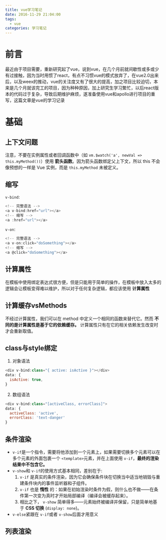 ```yaml
---
title: vue学习笔记
date: 2016-11-29 21:04:00
tags:
  - vue
categories: 学习笔记
---
```


# 前言

最近由于项目需要，重新研究起了vue，说到vue，在几个月前就间歇性或多或少有过接触，因为当时用惯了react，有点不习惯vue的模式放弃了，在vue2.0出来后，以及weex的推动，vue的关注度又有了很大的提高，加之项目比较迫切，本来是几个月就该完工的项目，因为种种原因，加上研究生学习繁忙，以后react版本的代码过于复杂，导致后期维护麻烦，遂准备使用vue和apollo进行项目的重写，这篇文章是vue的学习记录

# 基础
## 上下文问题
注意，不要在实例属性或者回调函数中（如 `vm.$watch('a', newVal => this.myMethod())`）使用 **箭头函数**。因为箭头函数绑定父上下文，所以 this 不会像预想的一样是 Vue 实例，而是 `this.myMethod` 未被定义。

## 缩写
`v-bind`:
```javascript
<!-- 完整语法 -->
<a v-bind:href="url"></a>
<!-- 缩写 -->
<a :href="url"></a>
```
`v-on`:
```javascript
<!-- 完整语法 -->
<a v-on:click="doSomething"></a>
<!-- 缩写 -->
<a @click="doSomething"></a>
```
## 计算属性
在模板中使用绑定表达式很方便，但是只能用于简单的操作，在模板中放入太多的逻辑会让模板变得难以维护，所以对于任何复杂逻辑，都应该使用 **计算属性**

## 计算缓存vsMethods
不经过计算属性，我们可以在 method 中定义一个相同的函数来替代它。然而 **不同的是计算属性是基于它的依赖缓存。** 计算属性只有在它的相关依赖发生改变时才会重新取值。

## class与style绑定
1. 对象语法
```javascript
<div v-bind:class="{ active: isActive }"></div>
data: {
  isActive: true,
}
```
2. 数组语法
```javascript
<div v-bind:class="[activeClass, errorClass]">
data: {
  activeClass: 'active',
  errorClass: 'text-danger'
}
```

## 条件渲染
- `v-if`是一个指令，需要将他添加到一个元素上，如果需要切换多个元素可以在多个元素的外面包裹一个 `<template>`元素，并在上面使用 `v-if`，**最终的渲染结果中不包含它。**
- `v-show`和 `v-if`的使用方式基本相同，差别在于:
  1. `v-if` 是真实的条件渲染，因为它会确保条件块在切换当中适当地销毁与重建条件块内的事件监听器和子组件。
  2. `v-if` 也是 **惰性** 的：如果在初始渲染时条件为假，则什么也不做——在条件第一次变为真时才开始局部编译（编译会被缓存起来）。
  3. 相比之下， `v-show` 简单得多——元素始终被编译并保留，只是简单地基于 **CSS 切换** (`display: none`)。
- `v-else`紧跟在 `v-if`或者 `v-show`后面才用意义

## 列表渲染

